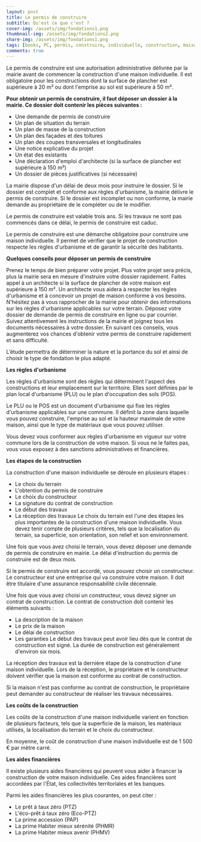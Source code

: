 ```yaml
---
layout: post
title: Le permis de construire
subtitle: Qu'est ce que c'est ?
cover-img: /assets/img/fondations1.png
thumbnail-img: /assets/img/fondations2.png
share-img: /assets/img/fondations1.png
tags: [books, PC, permis, construire, individuelle, construction, maison, villa,]
comments: true
---
```


Le permis de construire est une autorisation administrative délivrée par la mairie avant de commencer la construction d'une maison individuelle. Il est obligatoire pour les constructions dont la surface de plancher est supérieure à 20 m² ou dont l'emprise au sol est supérieure à 50 m².

**Pour obtenir un permis de construire, il faut déposer un dossier à la mairie. Ce dossier doit contenir les pièces suivantes :**

- Une demande de permis de construire
- Un plan de situation du terrain
- Un plan de masse de la construction
- Un plan des façades et des toitures
- Un plan des coupes transversales et longitudinales
- Une notice explicative du projet
- Un état des existants
- Une déclaration d'emploi d'architecte (si la surface de plancher est supérieure à 150 m²)
- Un dossier de pièces justificatives (si nécessaire)

La mairie dispose d'un délai de deux mois pour instruire le dossier. Si le dossier est complet et conforme aux règles d'urbanisme, la mairie délivre le permis de construire. Si le dossier est incomplet ou non conforme, la mairie demande au propriétaire de le compléter ou de le modifier.

Le permis de construire est valable trois ans. Si les travaux ne sont pas commencés dans ce délai, le permis de construire est caduc.

Le permis de construire est une démarche obligatoire pour construire une maison individuelle. Il permet de vérifier que le projet de construction respecte les règles d'urbanisme et de garantir la sécurité des habitants.

**Quelques conseils pour déposer un permis de construire**

Prenez le temps de bien préparer votre projet. Plus votre projet sera précis, plus la mairie sera en mesure d'instruire votre dossier rapidement.
Faites appel à un architecte si la surface de plancher de votre maison est supérieure à 150 m². Un architecte vous aidera à respecter les règles d'urbanisme et à concevoir un projet de maison conforme à vos besoins.
N'hésitez pas à vous rapprocher de la mairie pour obtenir des informations sur les règles d'urbanisme applicables sur votre terrain.
Déposez votre dossier de demande de permis de construire en ligne ou par courrier.
Suivez attentivement les instructions de la mairie et joignez tous les documents nécessaires à votre dossier.
En suivant ces conseils, vous augmenterez vos chances d'obtenir votre permis de construire rapidement et sans difficulté.

L’étude permettra de déterminer la nature et la portance du sol et ainsi de choisir le type de fondation le plus adapté.

**Les règles d'urbanisme**

Les règles d'urbanisme sont des règles qui déterminent l'aspect des constructions et leur emplacement sur le territoire. Elles sont définies par le plan local d'urbanisme (PLU) ou le plan d'occupation des sols (POS).

Le PLU ou le POS est un document d'urbanisme qui fixe les règles d'urbanisme applicables sur une commune. Il définit la zone dans laquelle vous pouvez construire, l'emprise au sol et la hauteur maximale de votre maison, ainsi que le type de matériaux que vous pouvez utiliser.

Vous devez vous conformer aux règles d'urbanisme en vigueur sur votre commune lors de la construction de votre maison. Si vous ne le faites pas, vous vous exposez à des sanctions administratives et financières.

**Les étapes de la construction**

La construction d'une maison individuelle se déroule en plusieurs étapes :
- Le choix du terrain
- L'obtention du permis de construire
- Le choix du constructeur
- La signature du contrat de construction
- Le début des travaux
- La réception des travaux
Le choix du terrain est l'une des étapes les plus importantes de la construction d'une maison individuelle. Vous devez tenir compte de plusieurs critères, tels que la localisation du terrain, sa superficie, son orientation, son relief et son environnement.

Une fois que vous avez choisi le terrain, vous devez déposer une demande de permis de construire en mairie. Le délai d'instruction du permis de construire est de deux mois.

Si le permis de construire est accordé, vous pouvez choisir un constructeur. Le constructeur est une entreprise qui va construire votre maison. Il doit être titulaire d'une assurance responsabilité civile décennale.

Une fois que vous avez choisi un constructeur, vous devez signer un contrat de construction. Le contrat de construction doit contenir les éléments suivants :
- La description de la maison
- Le prix de la maison
- Le délai de construction
- Les garanties
Le début des travaux peut avoir lieu dès que le contrat de construction est signé. La durée de construction est généralement d'environ six mois.

La réception des travaux est la dernière étape de la construction d'une maison individuelle. Lors de la réception, le propriétaire et le constructeur doivent vérifier que la maison est conforme au contrat de construction.

Si la maison n'est pas conforme au contrat de construction, le propriétaire peut demander au constructeur de réaliser les travaux nécessaires.

**Les coûts de la construction**

Les coûts de la construction d'une maison individuelle varient en fonction de plusieurs facteurs, tels que la superficie de la maison, les matériaux utilisés, la localisation du terrain et le choix du constructeur.

En moyenne, le coût de construction d'une maison individuelle est de 1 500 € par mètre carré.

**Les aides financières**

Il existe plusieurs aides financières qui peuvent vous aider à financer la construction de votre maison individuelle. Ces aides financières sont accordées par l'État, les collectivités territoriales et les banques.

Parmi les aides financières les plus courantes, on peut citer :
- Le prêt à taux zéro (PTZ)
- L'éco-prêt à taux zéro (Eco-PTZ)
- La prime accession (PAP)
- La prime Habiter mieux sérénité (PHMR)
- La prime Habiter mieux avenir (PHMV)
